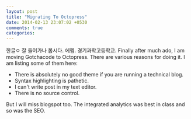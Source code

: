 ```yaml
---
layout: post
title: "Migrating To Octopress"
date: 2014-02-13 23:07:02 +0530
comments: true
categories: 
---
```

한글ㅇ 잘 들어가나 봅시다.
에헴.
경기과학고등학교.
Finally after much ado, I am moving Gotchacode to Octopress. There are various reasons for doing it.
I am listing some of them here:

- There is absolutely no good theme if you are running a technical blog.
- Syntax highlighting is pathetic.
- I can't write post in my text editor.
- There is no source control.

But I will miss blogspot too. The integrated analytics was best in class and so was the SEO.

